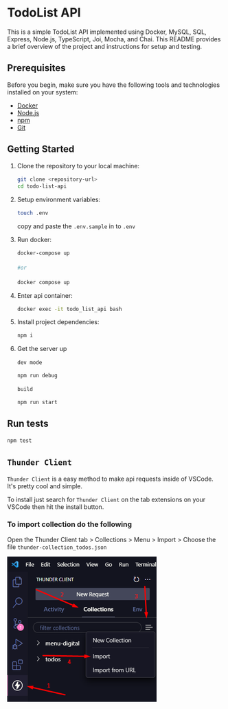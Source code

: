 # TodoList API

This is a simple TodoList API implemented using Docker, MySQL, SQL, Express, Node.js, TypeScript, Joi, Mocha, and Chai. This README provides a brief overview of the project and instructions for setup and testing.

## Prerequisites

Before you begin, make sure you have the following tools and technologies installed on your system:

- [Docker](https://www.docker.com/get-started)
- [Node.js](https://nodejs.org/)
- [npm](https://www.npmjs.com/)
- [Git](https://git-scm.com/)

## Getting Started

1. Clone the repository to your local machine:

   ```bash
   git clone <repository-url>
   cd todo-list-api
   ```

1. Setup environment variables:

   ```bash
   touch .env
   ```

   copy and paste the `.env.sample` in to `.env`

1. Run docker:

   ```bash
   docker-compose up

   #or

   docker compose up
   ```

1. Enter api container:

   ```bash
   docker exec -it todo_list_api bash
   ```

1. Install project dependencies:

   ```bash
   npm i
   ```

1. Get the server up

   `dev mode`

   ```bash
   npm run debug
   ```

   `build`

   ```bash
   npm run start
   ```

## Run tests

```bash
npm test
```

## `Thunder Client`

`Thunder Client` is a easy method to make api requests inside of VSCode. It's pretty cool and simple.

To install just search for `Thunder Client` on the tab extensions on your VSCode then hit the install button.

### To import collection do the following

Open the Thunder Client tab > Collections > Menu > Import > Choose the file `thunder-collection_todos.json`

![Import collection](/imgs/thunder-collection-install.png)

